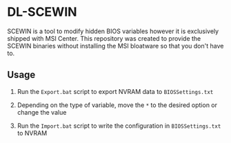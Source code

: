 # DL-SCEWIN

SCEWIN is a tool to modify hidden BIOS variables however it is exclusively shipped with MSI Center. This repository was created to provide the SCEWIN binaries without installing the MSI bloatware so that you don't have to.

## Usage

1. Run the ``Export.bat`` script to export NVRAM data to ``BIOSSettings.txt``

2. Depending on the type of variable, move the ``*`` to the desired option or change the value

3. Run the ``Import.bat`` script to write the configuration in ``BIOSSettings.txt`` to NVRAM
